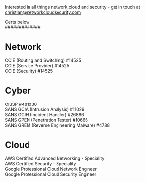 Interested in all things network,cloud and security - get in touch at christian@networkcloudsecurity.com

Certs below <br>
#############


Network
=======
CCIE (Routing and Switching) #14525 <br>
CCIE (Service Provider) #14525 <br>
CCIE (Security) #14525 <br>


Cyber
=======
CISSP #481030 <br>
SANS GCIA (Intrusion Analysis) #11029 <br>
SANS GCIH (Incident Handler) #26886 <br>
SANS GPEN (Penetration Tester) #10666 <br>
SANS GREM (Reverse Engineering Malware) #4788 <br>


Cloud
======
AWS Certified Advanced Networking - Speciality <br>
AWS Certified Security - Speciality <br>
Google Professional Cloud Network Engineer <br>
Google Professional Cloud Security Engineer <br>
